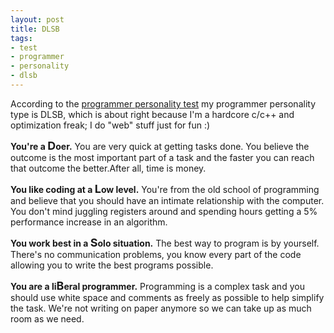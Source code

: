 ```yaml
--- 
layout: post
title: DLSB
tags: 
- test
- programmer
- personality
- dlsb
---
```

According to the <a title="Programmer Personality Test" href="http://ppt.doolwind.com/" target="_blank">programmer personality test</a> my programmer personality type is DLSB, which is about right because I'm a hardcore c/c++ and optimization freak; I do "web" stuff just for fun :)

<strong>You're a <span style="font-size: large;">D</span>oer.</strong>
You are very quick at getting tasks done. You believe the outcome is the most  important part of a task and the faster you can reach that outcome the better.After all, time is money.

<strong>You like coding at a <span style="font-size: large;">L</span>ow level.</strong>
You're from the old school of programming and believe that you should have an intimate relationship with the computer. You don't mind juggling registers around and spending hours getting a 5% performance increase in an algorithm.


<strong>You work best in a <span style="font-size: large;">S</span>olo situation.</strong>
The best way to program is by yourself. There's no communication problems, you know every part of the code allowing you to write the best programs possible.


<strong>You are a li<span style="font-size: large;">B</span>eral programmer.</strong>
Programming is a complex task and you should use white space and comments as freely as possible to help simplify the task. We're not writing on paper anymore  										so we can take up as much room as we need.
